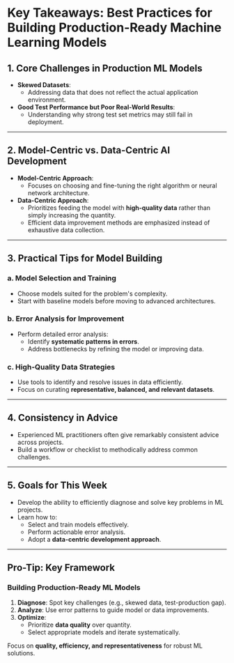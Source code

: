 # Key Takeaways: Best Practices for Building Production-Ready Machine Learning Models

## **1. Core Challenges in Production ML Models**
- **Skewed Datasets**:
  - Addressing data that does not reflect the actual application environment.
- **Good Test Performance but Poor Real-World Results**:
  - Understanding why strong test set metrics may still fail in deployment.

---

## **2. Model-Centric vs. Data-Centric AI Development**
- **Model-Centric Approach**:
  - Focuses on choosing and fine-tuning the right algorithm or neural network architecture.
- **Data-Centric Approach**:
  - Prioritizes feeding the model with **high-quality data** rather than simply increasing the quantity.
  - Efficient data improvement methods are emphasized instead of exhaustive data collection.

---

## **3. Practical Tips for Model Building**
### **a. Model Selection and Training**
- Choose models suited for the problem's complexity.
- Start with baseline models before moving to advanced architectures.

### **b. Error Analysis for Improvement**
- Perform detailed error analysis:
  - Identify **systematic patterns in errors**.
  - Address bottlenecks by refining the model or improving data.

### **c. High-Quality Data Strategies**
- Use tools to identify and resolve issues in data efficiently.
- Focus on curating **representative, balanced, and relevant datasets**.

---

## **4. Consistency in Advice**
- Experienced ML practitioners often give remarkably consistent advice across projects.
- Build a workflow or checklist to methodically address common challenges.

---

## **5. Goals for This Week**
- Develop the ability to efficiently diagnose and solve key problems in ML projects.
- Learn how to:
  - Select and train models effectively.
  - Perform actionable error analysis.
  - Adopt a **data-centric development approach**.

---

## **Pro-Tip: Key Framework**
### **Building Production-Ready ML Models**
1. **Diagnose**: Spot key challenges (e.g., skewed data, test-production gap).
2. **Analyze**: Use error patterns to guide model or data improvements.
3. **Optimize**:
   - Prioritize **data quality** over quantity.
   - Select appropriate models and iterate systematically.

Focus on **quality, efficiency, and representativeness** for robust ML solutions.
